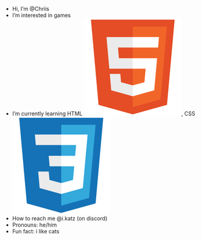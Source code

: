 -  Hi, I’m @Chriis
-  I’m interested in games
-  I’m currently learning HTML <img src="https://github.com/devicons/devicon/blob/master/icons/html5/html5-original.svg" alt="html">, CSS<img src="https://github.com/devicons/devicon/blob/master/icons/css3/css3-original.svg" alt="css">
-  How to reach me @i.katz (on discord)
-  Pronouns: he/him
-  Fun fact: i like cats

<!---
ChriisIKTZ/ChriisIKTZ is a ✨ special ✨ repository because its `README.md` (this file) appears on your GitHub profile.
You can click the Preview link to take a look at your changes.
--->
